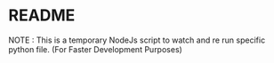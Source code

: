 # README

NOTE : This is a temporary NodeJs script to watch and re run specific python file. (For Faster Development Purposes)
